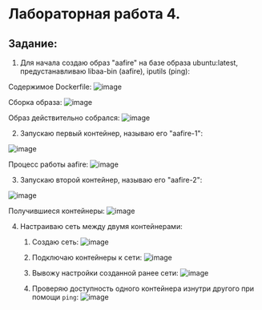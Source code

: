 
# Лабораторная работа 4.

## Задание:  

1. Для начала создаю образ "aafire" на базе образа ubuntu:latest, предустанавливаю libaa-bin (aafire), iputils (ping):

Содержимое Dockerfile:
![image](https://github.com/user-attachments/assets/8581265c-5acf-42c8-98fd-97a64c5d8803)

Сборка образа:
![image](https://github.com/user-attachments/assets/c2c91767-8e0e-4434-9b6c-014847f58ccd)

Образ действительно собрался:
![image](https://github.com/user-attachments/assets/e9e26545-4515-4176-8745-c7ed5b46ce8d)

2. Запускаю первый контейнер, называю его "aafire-1": 

![image](https://github.com/user-attachments/assets/170ac3bc-98da-4f4f-8845-2432f46fc1c9)

Процесс работы aafire:
![image](https://github.com/user-attachments/assets/d634868a-27e3-4ff6-8f73-ffb246ffab50)

3. Запускаю второй контейнер, называю его "aafire-2":
   
![image](https://github.com/user-attachments/assets/002ae15b-d589-453c-8da7-10f5846fd576)

Получившиеся контейнеры:
![image](https://github.com/user-attachments/assets/785c809c-5ed5-4bbe-a268-7f4c2a7fc51f)

4. Настраиваю сеть между двумя контейнерами:

    1. Создаю сеть:
       ![image](https://github.com/user-attachments/assets/823c95da-ba00-4048-a529-b294a1b191be)

    2. Подключаю контейнеры к сети:
       ![image](https://github.com/user-attachments/assets/e57b9cb9-2a65-49de-9b96-218e2a14d2f6)

    3. Вывожу настройки созданной ранее сети:
       ![image](https://github.com/user-attachments/assets/4f81f2c2-c5ea-4d4b-98a8-1b65bd088f77)

    4. Проверяю доступность одного контейнера изнутри другого при помощи `ping`:
       ![image](https://github.com/user-attachments/assets/34e1fa19-8c2f-4c55-b3c6-644c0af54806)
